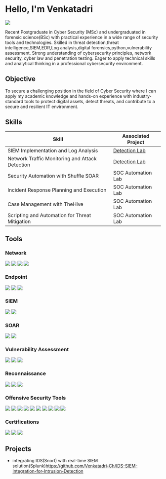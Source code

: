 # Hello, I'm Venkatadri
<a href="https://www.linkedin.com/in/chukka-venkatadri-419803330/"><img src="https://img.shields.io/badge/-LinkedIn-0072b1?&style=for-the-badge&logo=linkedin&logoColor=white" /></a>

Recent Postgraduate in Cyber Security (MSc) and undergraduated in forensic science(BSc) with practical experience in a wide range of security tools and technologies. Skilled in threat detection,threat intelligence,SIEM,EDR,Log analysis,digital forensics,python,vulnerability assessment. Strong understanding of cybersecurity principles, network security, cyber law and penetration testing. Eager to apply technical skills and analytical thinking in a professional cybersecurity environment.


## Objective
To secure a challenging position in the field of Cyber Security where I can apply my academic knowledge and hands-on experience with industry-standard tools to protect digital assets, detect threats, and contribute to a secure and resilient IT environment.


## Skills

| Skill                                         | Associated Project         |
|-----------------------------------------------|----------------------------|
| SIEM Implementation and Log Analysis          | <a href="https://google.com">Detection Lab</a>|
| Network Traffic Monitoring and Attack Detection | <a href="https://google.com">Detection Lab</a>|
| Security Automation with Shuffle SOAR         | SOC Automation Lab|
| Incident Response Planning and Execution      | SOC Automation Lab|
| Case Management with TheHive                  | SOC Automation Lab|
| Scripting and Automation for Threat Mitigation | SOC Automation Lab|

## Tools

### Network
<div>
    <img src="https://img.shields.io/badge/-Wireshark-1679A7?&style=for-the-badge&logo=Wireshark&logoColor=white" />
    <img src="https://img.shields.io/badge/-Suricata-EF3B2D?&style=for-the-badge&logo=Suricata&logoColor=white" />
    <img src="https://img.shields.io/badge/-Zeek-777BB4?&style=for-the-badge&logo=Zeek&logoColor=white" />
    <img src="https://img.shields.io/badge/-Snort-EF3B2D?&style=for-the-badge&logo=Snort&logoColor=white" />

</div>

### Endpoint
<div>
    <img src="https://img.shields.io/badge/-Microsoft_Defender_for_Endpoint-00A4EF?&style=for-the-badge&logo=Microsoft&logoColor=white" />
    <img src="https://img.shields.io/badge/-Velociraptor-4B275F?&style=for-the-badge&logo=Velociraptor&logoColor=white" />
    <img src="https://img.shields.io/badge/-Wazuh-4B275F?&style=for-the-badge&logo=Wazuh&logoColor=white" />

</div>

### SIEM
<div>
<img src="https://img.shields.io/badge/-Splunk-000000?&style=for-the-badge&logo=Splunk&logoColor=white" />
<img src="https://img.shields.io/badge/-Elastic-005571?&style=for-the-badge&logo=elastic&logoColor=white" />

</div>
    
### SOAR

<div>
<img src="https://img.shields.io/badge/-Shuffle-F76D1D?&style=for-the-badge&logoColor=white" />
<img src="https://img.shields.io/badge/-Tines-0078D4?&style=for-the-badge&logoColor=white" />

</div>

### Vulnerability Assessment
<div>
<img src="https://img.shields.io/badge/-Nessus-0078D4?&style=for-the-badge&logoColor=white" />
<img src="https://img.shields.io/badge/-OpenVAS-32A852?&style=for-the-badge&logoColor=white" />
<img src="https://img.shields.io/badge/-Qualys-D32F2F?&style=for-the-badge&logoColor=white" />
    
</div>

### Reconnaissance
<div>
<img src="https://img.shields.io/badge/-Shodan-FF0000?&style=for-the-badge&logoColor=white" />
<img src="https://img.shields.io/badge/-Maltego-000000?&style=for-the-badge&logoColor=white" />
<img src="https://img.shields.io/badge/-TheHarvester-FF0000?&style=for-the-badge&logoColor=white" />
   
</div>

### Offensive Security Tools
<div>
<img src="https://img.shields.io/badge/-Nmap-87CEEB?&style=for-the-badge&logoColor=white" />
<img src="https://img.shields.io/badge/-Nikto-6A0DAD?&style=for-the-badge&logoColor=white" />
<img src="https://img.shields.io/badge/-Netcat-008080?&style=for-the-badge&logoColor=white" />
<img src="https://img.shields.io/badge/-Dirb-28A745?&style=for-the-badge&logoColor=white" />
<img src="https://img.shields.io/badge/-Gobuster-006400?&style=for-the-badge&logoColor=white" />
<img src="https://img.shields.io/badge/-Burp%20Suite-FF6600?&style=for-the-badge&logoColor=white" />
<img src="https://img.shields.io/badge/-Metasploit-1A1A1A?&style=for-the-badge&logoColor=white" />
<img src="https://img.shields.io/badge/-John%20the%20Ripper-8B0000?&style=for-the-badge&logoColor=white" />
<img src="https://img.shields.io/badge/-Hydra-28A745?&style=for-the-badge&logoColor=white" />
<img src="https://img.shields.io/badge/-Hashcat-1A1A1A?&style=for-the-badge&logoColor=white" />

</div>

### Certifications
<div>

<img src="https://img.shields.io/badge/-Penetration%20Testing-FF0000?&style=for-the-badge&logo=HackTheBox&logoColor=white" />
<img src="https://img.shields.io/badge/Udemy-Wireshark%20Course-blueviolet?style=for-the-badge&logo=Udemy&logoColor=white" />
<img src="https://img.shields.io/badge/Cisco%20Networking%20Academy-IT%20Essentials-blue?style=for-the-badge&logo=Cisco&logoColor=white" />

</div>

## Projects
- integrating IDS(Snort) with real-time SIEM solution(Splunk)https://github.com/Venkatadri-Ch/IDS-SIEM-Integration-for-Intrusion-Detection
